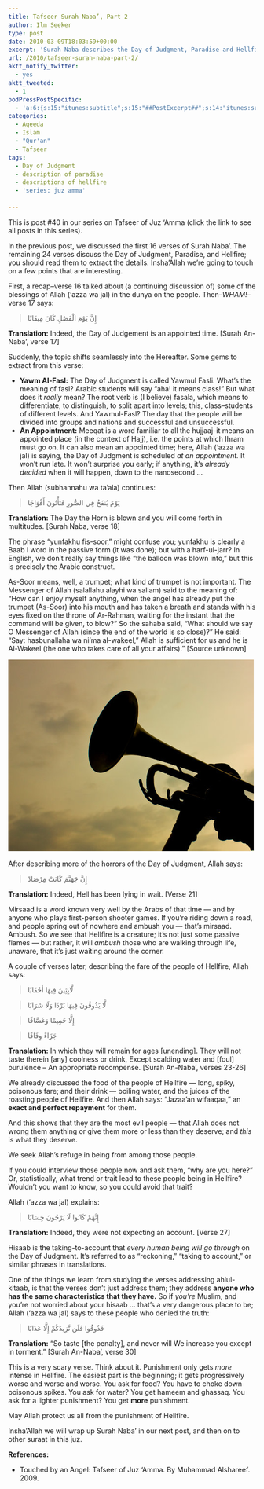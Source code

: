 ```yaml
---
title: Tafseer Surah Naba’, Part 2
author: Ilm Seeker
type: post
date: 2010-03-09T18:03:59+00:00
excerpt: 'Surah Naba describes the Day of Judgment, Paradise and Hellfire, and some of the events that will unfold -- like the blowing of As-Soor, the trumpet; and the Meeqat, the appointment that will neither arrive early nor late.'
url: /2010/tafseer-surah-naba-part-2/
aktt_notify_twitter:
  - yes
aktt_tweeted:
  - 1
podPressPostSpecific:
  - 'a:6:{s:15:"itunes:subtitle";s:15:"##PostExcerpt##";s:14:"itunes:summary";s:15:"##PostExcerpt##";s:15:"itunes:keywords";s:17:"##WordPressCats##";s:13:"itunes:author";s:10:"##Global##";s:15:"itunes:explicit";s:2:"No";s:12:"itunes:block";s:2:"No";}'
categories:
  - Aqeeda
  - Islam
  - "Qur'an"
  - Tafseer
tags:
  - Day of Judgment
  - description of paradise
  - descriptions of hellfire
  - 'series: juz amma'

---
```

This is post #40 in our series on Tafseer of Juz &#8216;Amma (click the link to see all posts in this series).

In the previous post, we discussed the first 16 verses of Surah Naba&#8217;. The remaining 24 verses discuss the Day of Judgment, Paradise, and Hellfire; you should read them to extract the details. Insha&#8217;Allah we&#8217;re going to touch on a few points that are interesting.

First, a recap&#8211;verse 16 talked about (a continuing discussion of) some of the blessings of Allah (&#8216;azza wa jal) in the dunya on the people. Then&#8211;_WHAM!_&#8211;verse 17 says:

> إِنَّ يَوْمَ الْفَصْلِ كَانَ مِيقَاتًا

**Translation:** Indeed, the Day of Judgement is an appointed time. [Surah An-Naba&#8217;, verse 17]

Suddenly, the topic shifts seamlessly into the Hereafter. Some gems to extract from this verse:

  * **Yawm Al-Fasl:** The Day of Judgment is called Yawmul Fasli. What&#8217;s the meaning of fasl? Arabic students will say &#8220;aha! it means class!&#8221; But what does it _really_ mean? The root verb is (I believe) fasala, which means to differentiate, to distinguish, to split apart into levels; this, class&#8211;students of different levels. And Yawmul-Fasl? The day that the people will be divided into groups and nations and successful and unsuccessful.
  * **An Appointment:** Meeqat is a word familiar to all the hujjaaj&#8211;it means an appointed place (in the context of Hajj), i.e. the points at which Ihram must go on. It can also mean an appointed time; here, Allah (&#8216;azza wa jal) is saying, the Day of Judgment is scheduled _at an appointment._ It won&#8217;t run late. It won&#8217;t surprise you early; if anything, it&#8217;s _already decided_ when it will happen, down to the nanosecond &#8230;

Then Allah (subhannahu wa ta&#8217;ala) continues:

> يَوْمَ يُنفَخُ فِي الصُّورِ فَتَأْتُونَ أَفْوَاجًا

**Translation:** The Day the Horn is blown and you will come forth in multitudes. [Surah Naba, verse 18]

The phrase &#8220;yunfakhu fis-soor,&#8221; might confuse you; yunfakhu is clearly a Baab I word in the passive form (it was done); but with a harf-ul-jarr? In English, we don&#8217;t really say things like &#8220;the balloon was blown into,&#8221; but this is precisely the Arabic construct.

As-Soor means, well, a trumpet; what kind of trumpet is not important. The Messenger of Allah (salallahu alayhi wa sallam) said to the meaning of: &#8220;How can I enjoy myself anything, when the angel has already put the trumpet (As-Soor) into his mouth and has taken a breath and stands with his eyes fixed on the throne of Ar-Rahman, waiting for the instant that the command will be given, to blow?&#8221; So the sahaba said, &#8220;What should we say O Messenger of Allah (since the end of the world is so close)?&#8221; He said: &#8220;Say: hasbunallaha wa ni&#8217;ma al-wakeel,&#8221; Allah is sufficient for us and he is Al-Wakeel (the one who takes care of all your affairs).&#8221; [Source unknown]

<img src="/wp-content/uploads/2010/03/trumpet-blown-at-dawn.jpg" alt="" title="trumpet blown at dawn" class="alignnone size-full wp-image-1632" />

After describing more of the horrors of the Day of Judgment, Allah says:

> إِنَّ جَهَنَّمَ كَانَتْ مِرْصَادً

**Translation:** Indeed, Hell has been lying in wait. [Verse 21]

Mirsaad is a word known very well by the Arabs of that time &#8212; and by anyone who plays first-person shooter games. If you&#8217;re riding down a road, and people spring out of nowhere and ambush you &#8212; that&#8217;s mirsaad. Ambush. So we see that Hellfire is a creature; it&#8217;s not just some passive flames &#8212; but rather, it will _ambush_ those who are walking through life, unaware, that it&#8217;s just waiting around the corner.

A couple of verses later, describing the fare of the people of Hellfire, Allah says:

> لَّابِثِينَ فِيهَا أَحْقَابًا
  
> لَّا يَذُوقُونَ فِيهَا بَرْدًا وَلَا شَرَابًا
  
> إِلَّا حَمِيمًا وَغَسَّاقًا
  
> جَزَاءً وِفَاقًا 

**Translation:** In which they will remain for ages [unending]. They will not taste therein [any] coolness or drink, Except scalding water and [foul] purulence &#8211; An appropriate recompense. [Surah An-Naba&#8217;, verses 23-26]

We already discussed the food of the people of Hellfire &#8212; long, spiky, poisonous fare; and their drink &#8212; boiling water, and the juices of the roasting people of Hellfire. And then Allah says: &#8220;Jazaa&#8217;an wifaaqaa,&#8221; an **exact and perfect repayment** for them.

And this shows that they are the most evil people &#8212; that Allah does not wrong them anything or give them more or less than they deserve; and _this_ is what they deserve.

We seek Allah&#8217;s refuge in being from among those people.

If you could interview those people now and ask them, &#8220;why are you here?&#8221; Or, statistically, what trend or trait lead to these people being in Hellfire? Wouldn&#8217;t you want to know, so you could avoid that trait?

Allah (&#8216;azza wa jal) explains:

> إِنَّهُمْ كَانُوا لَا يَرْجُونَ حِسَابًا 

**Translation:** Indeed, they were not expecting an account. [Verse 27]

Hisaab is the taking-to-account that _every human being will go through_ on the Day of Judgment. It&#8217;s referred to as &#8220;reckoning,&#8221; &#8220;taking to account,&#8221; or similar phrases in translations.

One of the things we learn from studying the verses addressing ahlul-kitaab, is that the verses don&#8217;t just address them; they address **anyone who has the same characteristics that they have.** So if _you&#8217;re_ Muslim, and you&#8217;re not worried about your hisaab &#8230; that&#8217;s a very dangerous place to be; Allah (&#8216;azza wa jal) says to these people who denied the truth:

> فَذُوقُوا فَلَن نَّزِيدَكُمْ إِلَّا عَذَابًا 

**Translation:** &#8220;So taste [the penalty], and never will We increase you except in torment.&#8221; [Surah An-Naba&#8217;, verse 30]

This is a very scary verse. Think about it. Punishment only gets _more_ intense in Hellfire. The easiest part is the beginning; it gets progressively worse and worse and worse. You ask for food? You have to choke down poisonous spikes. You ask for water? You get hameem and ghassaq. You ask for a lighter punishment? You get **more** punishment.

May Allah protect us all from the punishment of Hellfire.

Insha&#8217;Allah we will wrap up Surah Naba&#8217; in our next post, and then on to other suraat in this juz.

**References:**

  * Touched by an Angel: Tafseer of Juz &#8216;Amma. By Muhammad Alshareef. 2009.